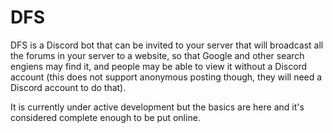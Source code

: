 # DFS

DFS is a Discord bot that can be invited to your server that will broadcast all the forums in your server to a website, so that Google and other search engiens may find it, and people may be able to view it without a Discord account (this does not support anonymous posting though, they will need a Discord account to do that).

It is currently under active development but the basics are here and it's considered complete enough to be put online.